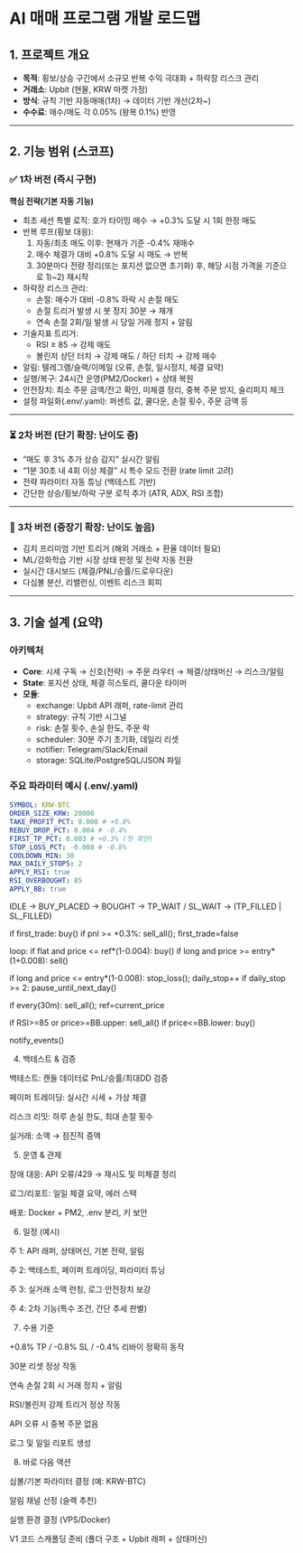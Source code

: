 # AI 매매 프로그램 개발 로드맵

## 1. 프로젝트 개요

- **목적**: 횡보/상승 구간에서 소규모 반복 수익 극대화 + 하락장 리스크 관리
- **거래소**: Upbit (현물, KRW 마켓 가정)
- **방식**: 규칙 기반 자동매매(1차) → 데이터 기반 개선(2차~)
- **수수료**: 매수/매도 각 0.05% (왕복 0.1%) 반영

---

## 2. 기능 범위 (스코프)

### ✅ 1차 버전 (즉시 구현)

**핵심 전략(기본 자동 기능)**

- 최초 세션 특별 로직: 호가 타이밍 매수 → +0.3% 도달 시 1회 한정 매도
- 반복 루프(횡보 대응):
  1. 자동/최초 매도 이후: 현재가 기준 -0.4% 재매수
  2. 매수 체결가 대비 +0.8% 도달 시 매도 → 반복
  3. 30분마다 전량 정리(또는 포지션 없으면 초기화) 후, 해당 시점 가격을 기준으로 1)~2) 재시작
- 하락장 리스크 관리:
  - 손절: 매수가 대비 -0.8% 하락 시 손절 매도
  - 손절 트리거 발생 시 봇 정지 30분 → 재개
  - 연속 손절 2회/일 발생 시 당일 거래 정지 + 알림
- 기술지표 트리거:
  - RSI ≥ 85 → 강제 매도
  - 볼린저 상단 터치 → 강제 매도 / 하단 터치 → 강제 매수
- 알림: 텔레그램/슬랙/이메일 (오류, 손절, 일시정지, 체결 요약)
- 실행/복구: 24시간 운영(PM2/Docker) + 상태 복원
- 안전장치: 최소 주문 금액/잔고 확인, 미체결 정리, 중복 주문 방지, 슬리피지 체크
- 설정 파일화(.env/.yaml): 퍼센트 값, 쿨다운, 손절 횟수, 주문 금액 등

---

### ⏳ 2차 버전 (단기 확장: 난이도 중)

- “매도 후 3% 추가 상승 감지” 실시간 알림
- “1분 30초 내 4회 이상 체결” 시 특수 모드 전환 (rate limit 고려)
- 전략 파라미터 자동 튜닝 (백테스트 기반)
- 간단한 상승/횡보/하락 구분 로직 추가 (ATR, ADX, RSI 조합)

---

### 🔬 3차 버전 (중장기 확장: 난이도 높음)

- 김치 프리미엄 기반 트리거 (해외 거래소 + 환율 데이터 필요)
- ML/강화학습 기반 시장 상태 판정 및 전략 자동 전환
- 실시간 대시보드 (체결/PNL/승률/드로우다운)
- 다심볼 분산, 리밸런싱, 이벤트 리스크 회피

---

## 3. 기술 설계 (요약)

### 아키텍처

- **Core**: 시세 구독 → 신호(전략) → 주문 라우터 → 체결/상태머신 → 리스크/알림
- **State**: 포지션 상태, 체결 히스토리, 쿨다운 타이머
- **모듈**:
  - exchange: Upbit API 래퍼, rate-limit 관리
  - strategy: 규칙 기반 시그널
  - risk: 손절 횟수, 손실 한도, 주문 락
  - scheduler: 30분 주기 초기화, 데일리 리셋
  - notifier: Telegram/Slack/Email
  - storage: SQLite/PostgreSQL/JSON 파일

### 주요 파라미터 예시 (.env/.yaml)

```yaml
SYMBOL: KRW-BTC
ORDER_SIZE_KRW: 20000
TAKE_PROFIT_PCT: 0.008 # +0.8%
REBUY_DROP_PCT: 0.004 # -0.4%
FIRST_TP_PCT: 0.003 # +0.3% (첫 회만)
STOP_LOSS_PCT: -0.008 # -0.8%
COOLDOWN_MIN: 30
MAX_DAILY_STOPS: 2
APPLY_RSI: true
RSI_OVERBOUGHT: 85
APPLY_BB: true
```

IDLE → BUY_PLACED → BOUGHT → TP_WAIT / SL_WAIT → (TP_FILLED | SL_FILLED)

if first_trade:
buy()
if pnl >= +0.3%: sell_all(); first_trade=false

loop:
if flat and price <= ref*(1-0.004): buy()
if long and price >= entry*(1+0.008): sell()

if long and price <= entry\*(1-0.008): stop_loss(); daily_stop++
if daily_stop >= 2: pause_until_next_day()

if every(30m): sell_all(); ref=current_price

if RSI>=85 or price>=BB.upper: sell_all()
if price<=BB.lower: buy()

notify_events()

4. 백테스트 & 검증

백테스트: 캔들 데이터로 PnL/승률/최대DD 검증

페이퍼 트레이딩: 실시간 시세 + 가상 체결

리스크 리밋: 하루 손실 한도, 최대 손절 횟수

실거래: 소액 → 점진적 증액

5. 운영 & 관제

장애 대응: API 오류/429 → 재시도 및 미체결 정리

로그/리포트: 일일 체결 요약, 에러 스택

배포: Docker + PM2, .env 분리, 키 보안

6. 일정 (예시)

주 1: API 래퍼, 상태머신, 기본 전략, 알림

주 2: 백테스트, 페이퍼 트레이딩, 파라미터 튜닝

주 3: 실거래 소액 런칭, 로그·안전장치 보강

주 4: 2차 기능(특수 조건, 간단 추세 판별)

7. 수용 기준

+0.8% TP / -0.8% SL / -0.4% 리바이 정확히 동작

30분 리셋 정상 작동

연속 손절 2회 시 거래 정지 + 알림

RSI/볼린저 강제 트리거 정상 작동

API 오류 시 중복 주문 없음

로그 및 일일 리포트 생성

8. 바로 다음 액션

심볼/기본 파라미터 결정 (예: KRW-BTC)

알림 채널 선정 (슬랙 추천)

실행 환경 결정 (VPS/Docker)

V1 코드 스캐폴딩 준비 (폴더 구조 + Upbit 래퍼 + 상태머신)
